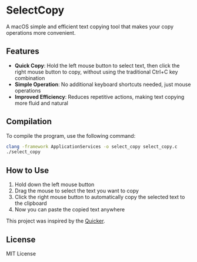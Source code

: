 # SelectCopy

A macOS simple and efficient text copying tool that makes your copy operations more convenient.

## Features

- **Quick Copy**: Hold the left mouse button to select text, then click the right mouse button to copy, without using the traditional Ctrl+C key combination
- **Simple Operation**: No additional keyboard shortcuts needed, just mouse operations
- **Improved Efficiency**: Reduces repetitive actions, making text copying more fluid and natural

## Compilation

To compile the program, use the following command:

```bash
clang -framework ApplicationServices -o select_copy select_copy.c
./select_copy
```

## How to Use

1. Hold down the left mouse button
2. Drag the mouse to select the text you want to copy
3. Click the right mouse button to automatically copy the selected text to the clipboard
4. Now you can paste the copied text anywhere

This project was inspired by the [Quicker](https://getquicker.net/KC/Manual/Doc/leftbuttonplus).


## License

MIT License